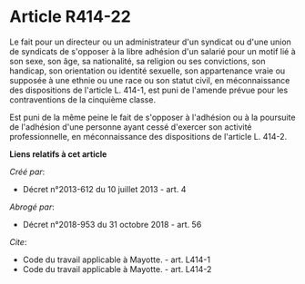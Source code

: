# Article R414-22

Le fait pour un directeur ou un administrateur d'un syndicat ou d'une union de syndicats de s'opposer à la libre adhésion
d'un salarié pour un motif lié à son sexe, son âge, sa nationalité, sa religion ou ses convictions, son handicap, son
orientation ou identité sexuelle, son appartenance vraie ou supposée à une ethnie ou une race ou son statut civil, en
méconnaissance des dispositions de l'article L. 414-1, est puni de l'amende prévue pour les contraventions de la cinquième
classe. 

Est puni de la même peine le fait de s'opposer à l'adhésion ou à la poursuite de l'adhésion d'une personne ayant cessé
d'exercer son activité professionnelle, en méconnaissance des dispositions de l'article L. 414-2.

**Liens relatifs à cet article**

_Créé par_:

  - Décret n°2013-612 du 10 juillet 2013 - art. 4

_Abrogé par_:

  - Décret n°2018-953 du 31 octobre 2018 - art. 56

_Cite_:

  - Code du travail applicable à Mayotte. - art. L414-1
  - Code du travail applicable à Mayotte. - art. L414-2
